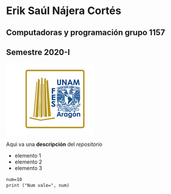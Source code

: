 # Erik Saúl Nájera Cortés
## Computadoras y programación grupo 1157
## Semestre 2020-I
![logo FES Aragón](FESA.jpg)


Aquì va una **descripción** del *repositorio*
- elemento 1
- elemento 2
- elemento 3

```
num=10
print ("Num vale=", num)
```
